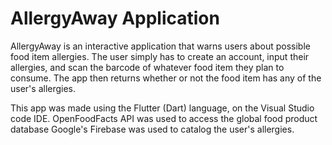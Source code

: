 # AllergyAway Application

AllergyAway is an interactive application that warns users about possible food item allergies.
The user simply has to create an account, input their allergies, and scan the barcode of whatever food item they plan to consume. 
The app then returns whether or not the food item has any of the user's allergies.

This app was made using the Flutter (Dart) language, on the Visual Studio code IDE. 
OpenFoodFacts API was used to access the global food product database
Google's Firebase was used to catalog the user's allergies.


